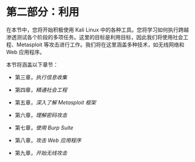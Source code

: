 # 第二部分：利用

在本节中，您将开始积极使用 Kali Linux 中的各种工具。您将学习如何执行跨越渗透测试各个阶段的多项任务。这里的目标是利用目标，因此我们将使用社会工程、Metasploit 等攻击进行工作。我们将在这里涵盖多种技术，如无线网络和 Web 应用程序。

本节将涵盖以下章节：

+   第三章，*执行信息收集*

+   第四章，*精通社会工程*

+   第五章，*深入了解 Metasploit 框架*

+   第六章，*理解密码攻击*

+   第七章，*使用 Burp Suite*

+   第八章，*攻击 Web 应用程序*

+   第九章，*开始无线攻击*

